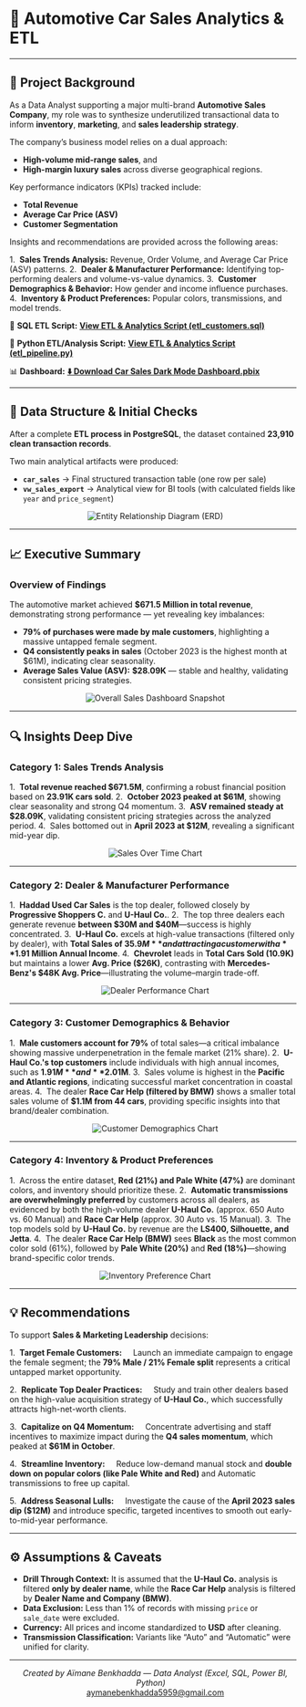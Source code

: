 # 🚗 Automotive Car Sales Analytics & ETL

---

## 📘 Project Background

As a Data Analyst supporting a major multi-brand **Automotive Sales Company**, my role was to synthesize underutilized transactional data to inform **inventory**, **marketing**, and **sales leadership strategy**.

The company’s business model relies on a dual approach:
* **High-volume mid-range sales**, and
* **High-margin luxury sales**
across diverse geographical regions.

Key performance indicators (KPIs) tracked include:
* **Total Revenue**
* **Average Car Price (ASV)**
* **Customer Segmentation**

Insights and recommendations are provided across the following areas:

1.  **Sales Trends Analysis:** Revenue, Order Volume, and Average Car Price (ASV) patterns.
2.  **Dealer & Manufacturer Performance:** Identifying top-performing dealers and volume-vs-value dynamics.
3.  **Customer Demographics & Behavior:** How gender and income influence purchases.
4.  **Inventory & Product Preferences:** Popular colors, transmissions, and model trends.

🔗 **SQL ETL Script:**
**[View ETL & Analytics Script (etl\_customers.sql)](https://github.com/aymaneben595/Automotive-Car-Sales-Analytics-ETL-/blob/b95acd9c102d59b0a3d4ecc820e2744f814c451d/Car%20Sales%20Project/VSCode%2C%20SQL%20%26%20Python/SQL/etl_customers.sql)**

🐍 **Python ETL/Analysis Script:**
**[View ETL & Analytics Script (etl\_pipeline.py)](https://github.com/aymaneben595/Automotive-Car-Sales-Analytics-ETL-/blob/b95acd9c102d59b0a3d4ecc820e2744f814c451d/Car%20Sales%20Project/VSCode%2C%20SQL%20%26%20Python/SQL/etl_customers.sql)**

📊 **Dashboard:**
**[⬇️ Download Car Sales Dark Mode Dashboard.pbix](https://github.com/aymaneben595/Automotive-Car-Sales-Analytics-ETL-/raw/ff5795cbf8b7f39ac0d61cc357a358097059f840/Power%20Bi/Car%20Sales%20Dark%20Mode%20Dashboard.pbix)**

---

## 🧩 Data Structure & Initial Checks

After a complete **ETL process in PostgreSQL**, the dataset contained **23,910 clean transaction records**.

Two main analytical artifacts were produced:
* **`car_sales`** → Final structured transaction table (one row per sale)
* **`vw_sales_export`** → Analytical view for BI tools (with calculated fields like `year` and `price_segment`)

<p align="center">
  <img src="Images/car_sales_erd.png" alt="Entity Relationship Diagram (ERD)">
</p>

---

## 📈 Executive Summary

### Overview of Findings

The automotive market achieved **$671.5 Million in total revenue**, demonstrating strong performance — yet revealing key imbalances:

* **79% of purchases were made by male customers**, highlighting a massive untapped female segment.
* **Q4 consistently peaks in sales** (October 2023 is the highest month at $61M), indicating clear seasonality.
* **Average Sales Value (ASV):** **$28.09K** — stable and healthy, validating consistent pricing strategies.

<p align="center">
  <img src="Images/dash.PNG" alt="Overall Sales Dashboard Snapshot">
</p>

---

## 🔍 Insights Deep Dive

### **Category 1: Sales Trends Analysis**

1.  **Total revenue reached $671.5M**, confirming a robust financial position based on **23.91K cars sold**.
2.  **October 2023 peaked at $61M**, showing clear seasonality and strong Q4 momentum.
3.  **ASV remained steady at $28.09K**, validating consistent pricing strategies across the analyzed period.
4.  Sales bottomed out in **April 2023 at $12M**, revealing a significant mid-year dip.

<p align="center">
  <img src="Images/over.PNG" alt="Sales Over Time Chart">
</p>

---

### **Category 2: Dealer & Manufacturer Performance**

1.  **Haddad Used Car Sales** is the top dealer, followed closely by **Progressive Shoppers C.** and **U-Haul Co.**.
2.  The top three dealers each generate revenue **between $30M and $40M**—success is highly concentrated.
3.  **U-Haul Co.** excels at high-value transactions (filtered only by dealer), with **Total Sales of $35.9M** and attracting a customer with a **$1.91 Million Annual Income**.
4.  **Chevrolet** leads in **Total Cars Sold (10.9K)** but maintains a lower **Avg. Price ($26K)**, contrasting with **Mercedes-Benz's $48K Avg. Price**—illustrating the volume–margin trade-off.

<p align="center">
  <img src="Images/dealer.PNG" alt="Dealer Performance Chart">
</p>

---

### **Category 3: Customer Demographics & Behavior**

1.  **Male customers account for 79%** of total sales—a critical imbalance showing massive underpenetration in the female market (21% share).
2.  **U-Haul Co.'s top customers** include individuals with high annual incomes, such as **$1.91M** and **$2.01M**.
3.  Sales volume is highest in the **Pacific and Atlantic regions**, indicating successful market concentration in coastal areas.
4.  The dealer **Race Car Help (filtered by BMW)** shows a smaller total sales volume of **$1.1M from 44 cars**, providing specific insights into that brand/dealer combination.

<p align="center">
  <img src="Images/dash2.PNG" alt="Customer Demographics Chart">
</p>

---

### **Category 4: Inventory & Product Preferences**

1.  Across the entire dataset, **Red (21%) and Pale White (47%)** are dominant colors, and inventory should prioritize these.
2.  **Automatic transmissions are overwhelmingly preferred** by customers across all dealers, as evidenced by both the high-volume dealer **U-Haul Co.** (approx. 650 Auto vs. 60 Manual) and **Race Car Help** (approx. 30 Auto vs. 15 Manual).
3.  The top models sold by **U-Haul Co.** by revenue are the **LS400, Silhouette, and Jetta**.
4.  The dealer **Race Car Help (BMW)** sees **Black** as the most common color sold (61%), followed by **Pale White (20%)** and **Red (18%)**—showing brand-specific color trends.

<p align="center">
  <img src="Images/dash3.PNG" alt="Inventory Preference Chart">
</p>

---

## 💡 Recommendations

To support **Sales & Marketing Leadership** decisions:

1.  **Target Female Customers:**
    Launch an immediate campaign to engage the female segment; the **79% Male / 21% Female split** represents a critical untapped market opportunity.

2.  **Replicate Top Dealer Practices:**
    Study and train other dealers based on the high-value acquisition strategy of **U-Haul Co.**, which successfully attracts high-net-worth clients.

3.  **Capitalize on Q4 Momentum:**
    Concentrate advertising and staff incentives to maximize impact during the **Q4 sales momentum**, which peaked at **$61M in October**.

4.  **Streamline Inventory:**
    Reduce low-demand manual stock and **double down on popular colors (like Pale White and Red)** and Automatic transmissions to free up capital.

5.  **Address Seasonal Lulls:**
    Investigate the cause of the **April 2023 sales dip ($12M)** and introduce specific, targeted incentives to smooth out early-to-mid-year performance.

---

## ⚙️ Assumptions & Caveats

* **Drill Through Context:** It is assumed that the **U-Haul Co.** analysis is filtered **only by dealer name**, while the **Race Car Help** analysis is filtered by **Dealer Name and Company (BMW)**.
* **Data Exclusion:** Less than 1% of records with missing `price` or `sale_date` were excluded.
* **Currency:** All prices and income standardized to **USD** after cleaning.
* **Transmission Classification:** Variants like “Auto” and “Automatic” were unified for clarity.

---

<p align="center">
  <i>Created by Aïmane Benkhadda — Data Analyst (Excel, SQL, Power BI, Python)</i>
  <br>
  <a href="mailto:aymanebenkhadda5959@gmail.com">aymanebenkhadda5959@gmail.com</a>
</p>
